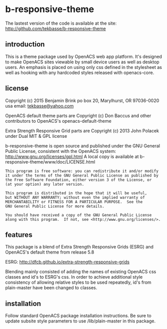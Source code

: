 b-responsive-theme
====================

The lastest version of the code is available at the site:
 http://github.com/tekbasse/b-responsive-theme

introduction
------------

This is a theme package used by OpenACS web app platform.
It's designed to make OpenACS sites viewable by small device users as well as desktop users.
An emphasis is placed on using only css defined in the stylesheet as
well as hooking with any hardcoded styles released with openacs-core.

license
-------
Copyright (c) 2015 Benjamin Brink
po box 20, Marylhurst, OR 97036-0020 usa
email: tekbasse@yahoo.com

OpenACS default theme parts are 
Copyright (c) Don Baccus and other contributors to OpenACS's openacs-default-theme

Extra Strength Responsive Grid parts are 
Copyright (c) 2013 John Polacek under Dual MIT & GPL license

b-responsive-theme is open source and published under the GNU General Public License, 
consistent with the OpenACS system: http://www.gnu.org/licenses/gpl.html
A local copy is available at b-responsive-theme/www/doc/LICENSE.html

    This program is free software: you can redistribute it and/or modify
    it under the terms of the GNU General Public License as published by
    the Free Software Foundation, either version 3 of the License, or
    (at your option) any later version.

    This program is distributed in the hope that it will be useful,
    but WITHOUT ANY WARRANTY; without even the implied warranty of
    MERCHANTABILITY or FITNESS FOR A PARTICULAR PURPOSE.  See the
    GNU General Public License for more details.

    You should have received a copy of the GNU General Public License
    along with this program.  If not, see <http://www.gnu.org/licenses/>.

features
--------

This package is a blend of Extra Strength Responsive Grids 
(ESRG) and OpenACS's default theme from release 5.8

ESRG: http://dfcb.github.io/extra-strength-responsive-grids

Blending mainly consisted of adding the names of existing OpenACS css classes and id's to ESRG's css.
In order to achieve additional style consistency of allowing relative styles to be used repeatedly, 
id's from plain-master have been changed to classes.


installation
------------
Follow standard OpenACS package installation instructions.
Be sure to update subsite style parameters to use /lib/plain-master in this package.

